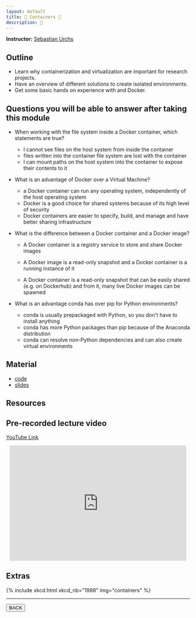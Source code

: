 ```yaml
---
layout: default
title: 🐋 Containers 🐋
description: 🐋
---
```


**Instructor:** [Sebastian Urchs](https://www.surchs.com/)

## Outline

-   Learn why containerization and virtualization are important for research projects.
-   Have an overview of different solutions to create isolated environments.
-   Get some basic hands on experience with and Docker.

## Questions you will be able to answer after taking this module

-   When working with the file system inside a Docker container, which statements are true?

    -   I cannot see files on the host system from inside the container
    -   files written into the container file system are lost with the container
    -   I can mount paths on the host system into the container to expose their contents to it

-   What is an advantage of Docker over a Virtual Machine?

    -   a Docker container can run any operating system, independently of the host operating system
    -   Docker is a good choice for shared systems because of its high level of security
    -   Docker containers are easier to specify, build, and manage and have better sharing infrastructure

-   What is the difference between a Docker container and a Docker image?

    -   A Docker container is a registry service to store and share Docker images

    -   A Docker image is a read-only snapshot and a Docker container is a running instance of it

    -   A Docker container is a read-only snapshot that can be easily shared
        (e.g. on Dockerhub) and from it, many live Docker images can be spawned

-   What is an advantage conda has over pip for Python environments?

    -   conda is usually prepackaged with Python, so you don't have to install anything
    -   conda has more Python packages than pip because of the Anaconda distribution
    -   conda can resolve non-Python dependencies and can also create virtual environments

## Material

-   [code](https://github.com/neurodatascience/QLS-course-materials/tree/main/Lectures/2024/11_containers)
-   [slides](https://github.com/neurodatascience/QLS-course-materials/tree/main/Lectures/2024/11_containers/lecture)

## Resources

## Pre-recorded lecture video

[YouTube Link](https://www.youtube.com/watch?v=KolUIDOynls)

<div style="display: flex; justify-content: center; margin: 10px">

  <iframe
    width="560"
    height="315"
    src="https://www.youtube.com/embed/KolUIDOynls?si=Yf5eFi3OQo243fw-"
    title="YouTube video player"
    frameborder="0"
    allow="accelerometer; autoplay; clipboard-write; encrypted-media; gyroscope; picture-in-picture; web-share" referrerpolicy="strict-origin-when-cross-origin"
    allowfullscreen>
  </iframe>

</div>

## Extras

{% include xkcd.html xkcd_nb="1988" img="containers" %}

---



<a href="{{ site.url }}/lectures-materials/latest.html"><button>BACK</button></a>
